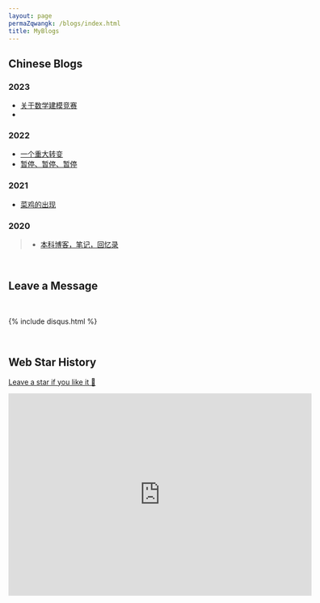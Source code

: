 ```yaml
---
layout: page
permaZqwangk: /blogs/index.html
title: MyBlogs
---
```


## Chinese Blogs

### 2023

- [关于数学建模竞赛](https://Zqwangmath.github.com/blogs/team2023)
-

### 2022


- [一个重大转变](https://Zqwangmath.github.com/blogs/cambridge/)<br>
- [暂停、暂停、暂停](https://Zqwangmath.github.com/blogs/stop/)

### 2021

- [菜鸡的出现](https://Zqwangmath.github.com/blogs/19yrs)


### 2020

> - [本科博客，笔记，回忆录](https://mieclance.club/)

<br>

## Leave a Message

<br>

{% include disqus.html %}

<br>

## Web Star History

[Leave a star if you like it 🥰](https://github.com/Zqwangmath/Zqwangmath.github.io)

<iframe style="width:100%;height:auto;min-width:600px;min-height:400px;" src="https://star-history.com/embed?secret=Z2l0aHViX3BhdF8xMUFSVkxCRUEwRlRZMjQzb2pDZEs2X01kWFJ3V1BSTkdDV3pnREZNd2VTNmtUWDhlaWVWSzBhdXdzbTRhdzc0UlhXQzdJV1FDTGlrM204amMz#GuangLun2000/GuangLun2000.github.io&Date" frameBorder="0"></iframe>
